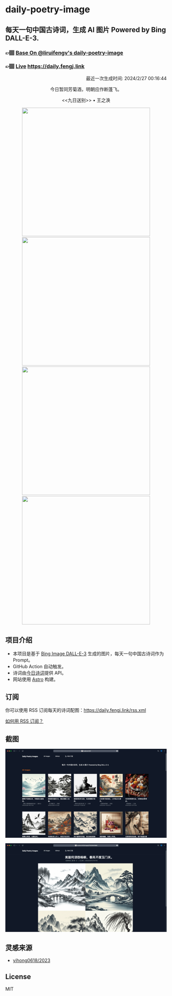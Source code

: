 
# daily-poetry-image

## 每天一句中国古诗词，生成 AI 图片 Powered by Bing DALL-E-3.

### 👉🏽 [Base On @liruifengv's daily-poetry-image](https://github.com/liruifengv/daily-poetry-image)

### 👉🏽 [Live](https://daily.fengj.link) https://daily.fengj.link

<p align="right">
  最近一次生成时间: 2024/2/27 00:16:44
</p>
<p align="center">
今日暂同芳菊酒，明朝应作断蓬飞。
</p>
<p align="center">
<<九日送别>> • 王之涣
</p>
<p align="center">
<img src="https://tse1.mm.bing.net/th/id/OIG2.W3YOqr4l4inT_jwOunE6" height="400" width="400" />
<img src="https://tse4.mm.bing.net/th/id/OIG2.3hrfZtTpPd.hzTKEJNSl" height="400" width="400" />
<img src="https://tse1.mm.bing.net/th/id/OIG2.oWWZ8lFTkDdLyHkuC_Tr" height="400" width="400" />
<img src="https://tse2.mm.bing.net/th/id/OIG2.yQaD7sFAgDysfH6ZNEz." height="400" width="400" />
</p>

## 项目介绍

-   本项目是基于 [Bing Image DALL-E-3](https://www.bing.com/images/create) 生成的图片，每天一句中国古诗词作为 Prompt。
-   GitHub Action 自动触发。
-   诗词由[今日诗词](https://www.jinrishici.com/)提供 API。
-   网站使用 [Astro](https://astro.build) 构建。

## 订阅

你可以使用 RSS 订阅每天的诗词配图：https://daily.fengj.link/rss.xml

[如何用 RSS 订阅？](https://zhuanlan.zhihu.com/p/55026716)

## 截图

![图片列表](./screenshots/Snipaste_2023-12-28_21-00-26.png)

![图片详情](./screenshots/Snipaste_2023-12-28_21-00-53.png)

## 灵感来源

-   [yihong0618/2023](https://github.com/yihong0618/2023)

## License

MIT
